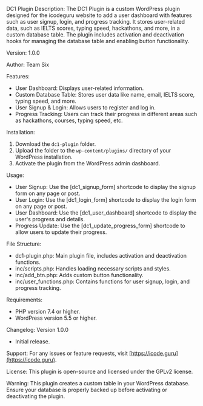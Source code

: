 DC1 Plugin
Description:
The DC1 Plugin is a custom WordPress plugin designed for the icodeguru website to add a user dashboard with features such as user signup, login, and progress tracking. It stores user-related data, such as IELTS scores, typing speed, hackathons, and more, in a custom database table. The plugin includes activation and deactivation hooks for managing the database table and enabling button functionality.

Version:
1.0.0

Author:
Team Six

Features:
- User Dashboard: Displays user-related information.
- Custom Database Table: Stores user data like name, email, IELTS score, typing speed, and more.
- User Signup & Login: Allows users to register and log in.
- Progress Tracking: Users can track their progress in different areas such as hackathons, courses, typing speed, etc.

Installation:
1. Download the `dc1-plugin` folder.
2. Upload the folder to the `wp-content/plugins/` directory of your WordPress installation.
3. Activate the plugin from the WordPress admin dashboard.

Usage:
- User Signup: Use the [dc1_signup_form] shortcode to display the signup form on any page or post.
- User Login: Use the [dc1_login_form] shortcode to display the login form on any page or post.
- User Dashboard: Use the [dc1_user_dashboard] shortcode to display the user's progress and details.
- Progress Update: Use the [dc1_update_progress_form] shortcode to allow users to update their progress.

File Structure:
- dc1-plugin.php: Main plugin file, includes activation and deactivation functions.
- inc/scripts.php: Handles loading necessary scripts and styles.
- inc/add_btn.php: Adds custom button functionality.
- inc/user_functions.php: Contains functions for user signup, login, and progress tracking.

Requirements:
- PHP version 7.4 or higher.
- WordPress version 5.5 or higher.

Changelog:
Version 1.0.0
- Initial release.

Support:
For any issues or feature requests, visit [https://icode.guru](https://icode.guru).

License:
This plugin is open-source and licensed under the GPLv2 license.

Warning:
This plugin creates a custom table in your WordPress database. Ensure your database is properly backed up before activating or deactivating the plugin.
